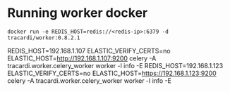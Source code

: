 # Running worker docker

```
docker run -e REDIS_HOST=redis://<redis-ip>:6379 -d tracardi/worker:0.8.2.1
```

REDIS_HOST=192.168.1.107 ELASTIC_VERIFY_CERTS=no ELASTIC_HOST=http://192.168.1.107:9200 celery -A tracardi.worker.celery_worker worker -l info -E
REDIS_HOST=192.168.1.123 ELASTIC_VERIFY_CERTS=no ELASTIC_HOST=https://192.168.1.123:9200 celery -A tracardi.worker.celery_worker worker -l info -E